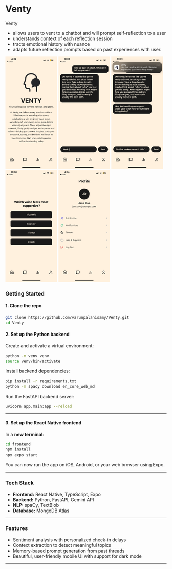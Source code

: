 # Venty
Venty
* allows users to vent to a chatbot and will prompt self-reflection to a user
* understands context of each reflection session
* tracts emotional history with nuance
* adapts future reflection prompts based on past experiences with user.

<p align="left">
  <img src="./screenshots/home.jpeg" height="350"/>
  <img src="./screenshots/chat.jpeg" height="350"/>
  <img src="./screenshots/notif.jpeg" height="350"/>
  <img src="./screenshots/question.jpeg" height="350"/>
  <img src="./screenshots/profile.jpeg" height="350"/>
</p>


### Getting Started

#### 1. Clone the repo
```bash
git clone https://github.com/varunpalanisamy/Venty.git
cd Venty
```

#### 2. Set up the Python backend

Create and activate a virtual environment:
```bash
python -m venv venv
source venv/bin/activate
```

Install backend dependencies:
```bash
pip install -r requirements.txt
python -m spacy download en_core_web_md
```

Run the FastAPI backend server:
```bash
uvicorn app.main:app --reload
```

---

#### 3. Set up the React Native frontend

In a **new terminal**:

```bash
cd frontend
npm install
npx expo start
```

You can now run the app on iOS, Android, or your web browser using Expo.

---

### Tech Stack

- **Frontend:** React Native, TypeScript, Expo
- **Backend:** Python, FastAPI, Gemini API
- **NLP:** spaCy, TextBlob
- **Database:** MongoDB Atlas

---

### Features

- Sentiment analysis with personalized check-in delays
- Context extraction to detect meaningful topics
- Memory-based prompt generation from past threads
- Beautiful, user-friendly mobile UI with support for dark mode

---

